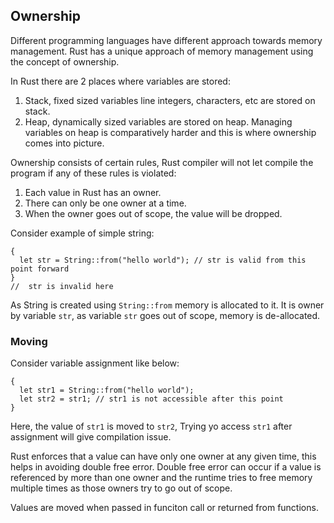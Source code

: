 ## Ownership

Different programming languages have different approach towards memory management. Rust has a unique approach of memory management using the concept of ownership.

In Rust there are 2 places where variables are stored:

1. Stack, fixed sized variables line integers, characters, etc are stored on stack.
2. Heap, dynamically sized variables are stored on heap. Managing variables on heap is comparatively harder and this is where ownership comes into picture.

Ownership consists of certain rules, Rust compiler will not let compile the program if any of these rules is violated:

1. Each value in Rust has an owner.
2. There can only be one owner at a time.
3. When the owner goes out of scope, the value will be dropped.

Consider example of simple string:

```
{
  let str = String::from("hello world"); // str is valid from this point forward
}
//  str is invalid here
```

As String is created using `String::from` memory is allocated to it. It is owner by variable `str`, as variable `str` goes out of scope, memory is de-allocated.

### Moving

Consider variable assignment like below:

```
{
  let str1 = String::from("hello world");
  let str2 = str1; // str1 is not accessible after this point
}
```

Here, the value of `str1` is moved to `str2`, Trying yo access `str1` after assignment will give compilation issue.

Rust enforces that a value can have only one owner at any given time, this helps in avoiding double free error. Double free error can occur if a value is referenced by more than one owner and the runtime tries to free memory multiple times as those owners try to go out of scope.

Values are moved when passed in funciton call or returned from functions.
